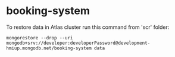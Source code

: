# booking-system

To restore data in Atlas cluster run this command from 'scr' folder:
```
mongorestore --drop --uri mongodb+srv://developer:developerPassword@development-hmiup.mongodb.net/booking-system data
```